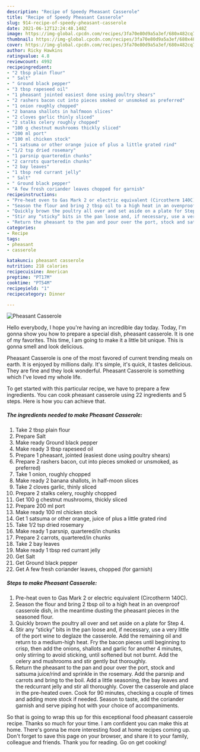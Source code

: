 ```yaml
---
description: "Recipe of Speedy Pheasant Casserole"
title: "Recipe of Speedy Pheasant Casserole"
slug: 914-recipe-of-speedy-pheasant-casserole
date: 2021-06-12T12:24:48.148Z
image: https://img-global.cpcdn.com/recipes/3fa70e80d9a5a3ef/680x482cq70/pheasant-casserole-recipe-main-photo.jpg
thumbnail: https://img-global.cpcdn.com/recipes/3fa70e80d9a5a3ef/680x482cq70/pheasant-casserole-recipe-main-photo.jpg
cover: https://img-global.cpcdn.com/recipes/3fa70e80d9a5a3ef/680x482cq70/pheasant-casserole-recipe-main-photo.jpg
author: Ricky Hawkins
ratingvalue: 4.8
reviewcount: 4992
recipeingredient:
- "2 tbsp plain flour"
- " Salt"
- " Ground black pepper"
- "3 tbsp rapeseed oil"
- "1 pheasant jointed easiest done using poultry shears"
- "2 rashers bacon cut into pieces smoked or unsmoked as preferred"
- "1 onion roughly chopped"
- "2 banana shallots in halfmoon slices"
- "2 cloves garlic thinly sliced"
- "2 stalks celery roughly chopped"
- "100 g chestnut mushrooms thickly sliced"
- "200 ml port"
- "100 ml chicken stock"
- "1 satsuma or other orange juice of plus a little grated rind"
- "1/2 tsp dried rosemary"
- "1 parsnip quarteredin chunks"
- "2 carrots quarteredin chunks"
- "2 bay leaves"
- "1 tbsp red currant jelly"
- " Salt"
- " Ground black pepper"
- "A few fresh coriander leaves chopped for garnish"
recipeinstructions:
- "Pre-heat oven to Gas Mark 2 or electric equivalent (Circotherm 140C)."
- "Season the flour and bring 2 tbsp oil to a high heat in an ovenproof casserole dish, in the meantime dusting the pheasant pieces in the seasoned flour."
- "Quickly brown the poultry all over and set aside on a plate for Step 4."
- "Stir any “sticky” bits in the pan loose and, if necessary, use a very little of the port wine to deglaze the casserole. Add the remaining oil and return to a medium-high heat. Fry the bacon pieces until beginning to crisp, then add the onions, shallots and garlic for another 4 minutes, only stirring to avoid sticking, until softened but not burnt. Add the celery and mushrooms and stir gently but thoroughly."
- "Return the pheasant to the pan and pour over the port, stock and satsuma juice/rind and sprinkle in the rosemary. Add the parsnip and carrots and bring to the boil. Add a little seasoning, the bay leaves and the redcurrant jelly and stir all thoroughly. Cover the casserole and place in the pre-heated oven. Cook for 90 minutes, checking a couple of times and adding more stock if needed. Season to taste, add the coriander garnish and serve piping hot with your choice of accompaniments."
categories:
- Recipe
tags:
- pheasant
- casserole

katakunci: pheasant casserole 
nutrition: 218 calories
recipecuisine: American
preptime: "PT17M"
cooktime: "PT54M"
recipeyield: "1"
recipecategory: Dinner

---
```



![Pheasant Casserole](https://img-global.cpcdn.com/recipes/3fa70e80d9a5a3ef/680x482cq70/pheasant-casserole-recipe-main-photo.jpg)

Hello everybody, I hope you're having an incredible day today. Today, I'm gonna show you how to prepare a special dish, pheasant casserole. It is one of my favorites. This time, I am going to make it a little bit unique. This is gonna smell and look delicious.



Pheasant Casserole is one of the most favored of current trending meals on earth. It is enjoyed by millions daily. It's simple, it's quick, it tastes delicious. They are fine and they look wonderful. Pheasant Casserole is something which I've loved my whole life.


To get started with this particular recipe, we have to prepare a few ingredients. You can cook pheasant casserole using 22 ingredients and 5 steps. Here is how you can achieve that.

<!--inarticleads1-->

##### The ingredients needed to make Pheasant Casserole:

1. Take 2 tbsp plain flour
1. Prepare  Salt
1. Make ready  Ground black pepper
1. Make ready 3 tbsp rapeseed oil
1. Prepare 1 pheasant, jointed (easiest done using poultry shears)
1. Prepare 2 rashers bacon, cut into pieces smoked or unsmoked, as preferred)
1. Take 1 onion, roughly chopped
1. Make ready 2 banana shallots, in half-moon slices
1. Take 2 cloves garlic, thinly sliced
1. Prepare 2 stalks celery, roughly chopped
1. Get 100 g chestnut mushrooms, thickly sliced
1. Prepare 200 ml port
1. Make ready 100 ml chicken stock
1. Get 1 satsuma or other orange, juice of plus a little grated rind
1. Take 1/2 tsp dried rosemary
1. Make ready 1 parsnip, quartered/in chunks
1. Prepare 2 carrots, quartered/in chunks
1. Take 2 bay leaves
1. Make ready 1 tbsp red currant jelly
1. Get  Salt
1. Get  Ground black pepper
1. Get A few fresh coriander leaves, chopped (for garnish)




<!--inarticleads2-->

##### Steps to make Pheasant Casserole:

1. Pre-heat oven to Gas Mark 2 or electric equivalent (Circotherm 140C).
1. Season the flour and bring 2 tbsp oil to a high heat in an ovenproof casserole dish, in the meantime dusting the pheasant pieces in the seasoned flour.
1. Quickly brown the poultry all over and set aside on a plate for Step 4.
1. Stir any “sticky” bits in the pan loose and, if necessary, use a very little of the port wine to deglaze the casserole. Add the remaining oil and return to a medium-high heat. Fry the bacon pieces until beginning to crisp, then add the onions, shallots and garlic for another 4 minutes, only stirring to avoid sticking, until softened but not burnt. Add the celery and mushrooms and stir gently but thoroughly.
1. Return the pheasant to the pan and pour over the port, stock and satsuma juice/rind and sprinkle in the rosemary. Add the parsnip and carrots and bring to the boil. Add a little seasoning, the bay leaves and the redcurrant jelly and stir all thoroughly. Cover the casserole and place in the pre-heated oven. Cook for 90 minutes, checking a couple of times and adding more stock if needed. Season to taste, add the coriander garnish and serve piping hot with your choice of accompaniments.




So that is going to wrap this up for this exceptional food pheasant casserole recipe. Thanks so much for your time. I am confident you can make this at home. There's gonna be more interesting food at home recipes coming up. Don't forget to save this page on your browser, and share it to your family, colleague and friends. Thank you for reading. Go on get cooking!

